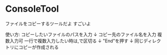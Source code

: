 # ConsoleTool

ファイルをコピーするツールだよ
すごいよ

使い方:
コピーしたいファイルのパスを入力
↓
コピー先のファイル名を入力
複数入力可
一行で複数入力したい時は,で区切る
↓
"End"を押す
↓
同じディレクトリにコピーが作成される